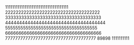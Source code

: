 111111111111111111111111111111111111
222222222222222222222222222222222222
333333333333333333333333333333333333
444444444444444444444444444444444444
555555555555555555555555555555555555
666666666666666666666666666666666666
777777777777777777777777777777777777
89898
1111111111
